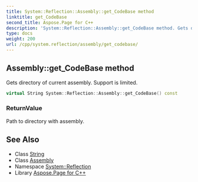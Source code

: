 ```yaml
---
title: System::Reflection::Assembly::get_CodeBase method
linktitle: get_CodeBase
second_title: Aspose.Page for C++
description: 'System::Reflection::Assembly::get_CodeBase method. Gets directory of current assembly. Support is limited in C++.'
type: docs
weight: 200
url: /cpp/system.reflection/assembly/get_codebase/
---
```

## Assembly::get_CodeBase method


Gets directory of current assembly. Support is limited.

```cpp
virtual String System::Reflection::Assembly::get_CodeBase() const
```


### ReturnValue

Path to directory with assembly.

## See Also

* Class [String](../../../system/string/)
* Class [Assembly](../)
* Namespace [System::Reflection](../../)
* Library [Aspose.Page for C++](../../../)
